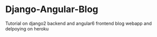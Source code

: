 # Django-Angular-Blog
Tutorial on django2 backend and angular6 frontend blog webapp and delpoying on heroku
